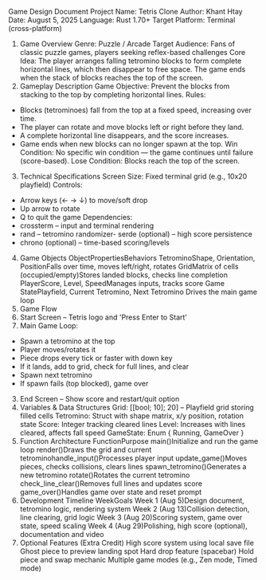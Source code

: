 Game Design Document
Project Name: Tetris Clone
Author: Khant Htay
Date: August 5, 2025
Language: Rust 1.70+
Target Platform: Terminal (cross-platform)
1. Game Overview
Genre: Puzzle / Arcade
Target Audience: Fans of classic puzzle games, players seeking reflex-based challenges
Core Idea: The player arranges falling tetromino blocks to form complete horizontal lines, which
then disappear to free space. The game ends when the stack of blocks reaches the top of the
screen.
2. Gameplay Description
Game Objective: Prevent the blocks from stacking to the top by completing horizontal lines.
Rules:
- Blocks (tetrominoes) fall from the top at a fixed speed, increasing over time.
- The player can rotate and move blocks left or right before they land.
- A complete horizontal line disappears, and the score increases.
- Game ends when new blocks can no longer spawn at the top.
Win Condition: No specific win condition — the game continues until failure (score-based).
Lose Condition: Blocks reach the top of the screen.
3. Technical Specifications
Screen Size: Fixed terminal grid (e.g., 10x20 playfield)
Controls:
- Arrow keys (← → ↓) to move/soft drop
- Up arrow to rotate
- Q to quit the game
Dependencies:
- crossterm – input and terminal rendering
- rand – tetromino randomizer- serde (optional) – high score persistence
- chrono (optional) – time-based scoring/levels
4. Game Objects
ObjectPropertiesBehaviors
TetrominoShape, Orientation, PositionFalls over time, moves left/right, rotates
GridMatrix of cells (occupied/empty)Stores landed blocks, checks line completion
PlayerScore, Level, SpeedManages inputs, tracks score
Game StatePlayfield, Current Tetromino, Next Tetromino Drives the main game loop
5. Game Flow
1. Start Screen – Tetris logo and 'Press Enter to Start'
2. Main Game Loop:
- Spawn a tetromino at the top
- Player moves/rotates it
- Piece drops every tick or faster with down key
- If it lands, add to grid, check for full lines, and clear
- Spawn next tetromino
- If spawn fails (top blocked), game over
3. End Screen – Show score and restart/quit option
6. Variables & Data Structures
Grid: [[bool; 10]; 20] – Playfield grid storing filled cells
Tetromino: Struct with shape matrix, x/y position, rotation state
Score: Integer tracking cleared lines
Level: Increases with lines cleared, affects fall speed
GameState: Enum { Running, GameOver }
7. Function Architecture
FunctionPurpose
main()Initialize and run the game loop
render()Draws the grid and current tetrominohandle_input()Processes player input
update_game()Moves pieces, checks collisions, clears lines
spawn_tetromino()Generates a new tetromino
rotate()Rotates the current tetromino
check_line_clear()Removes full lines and updates score
game_over()Handles game over state and reset prompt
8. Development Timeline
WeekGoals
Week 1 (Aug 5)Design document, tetromino logic, rendering system
Week 2 (Aug 13)Collision detection, line clearing, grid logic
Week 3 (Aug 20)Scoring system, game over state, speed scaling
Week 4 (Aug 29)Polishing, high score (optional), documentation and video
9. Optional Features (Extra Credit)
High score system using local save file
Ghost piece to preview landing spot
Hard drop feature (spacebar)
Hold piece and swap mechanic
Multiple game modes (e.g., Zen mode, Timed mode)